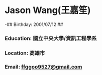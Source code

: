 # Jason Wang(王嘉笙)
-## Birthday: 2001/07/12 ##
###  Education: 國立中央大學/資訊工程學系 
###  Location: 高雄市
###  Email: ffggoo9527@gmail.com

